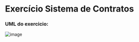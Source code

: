 <h1>Exercício Sistema de Contratos</h1>
<h3>UML do exercicio:</h3>

![image](https://github.com/GMN-dev/Sistema-de-contratos/assets/84913052/c03efacd-0a35-4d40-99f9-fdc66276e65a)
